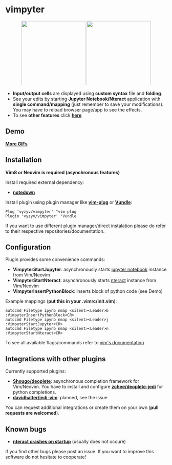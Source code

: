 # vimpyter

<p align="center">
  <img src="https://user-images.githubusercontent.com/20703378/36676899-203f63f8-1b0d-11e8-9d28-6360ee3c181b.png" height=200/> 
  <img src="https://user-images.githubusercontent.com/20703378/36676906-238b0b34-1b0d-11e8-86dd-30695296e7c6.png" width=200/>
</p>

- **Input/output cells** are displayed using **custom syntax** file and **folding**.
- See your edits by starting **Jupyter Notebook/Nteract** application with **single command/mapping** (just remember to save your modifications). You may have to reload browser page/app to see the effects.
- To see **other features** click **[here](https://github.com/vyzyv/vimpyter/blob/master/doc/vimpyter.txt)**

## Demo

**[More GIFs]('')**

## Installation

**Vim8 or Neovim is required (asynchronous features)**

Install required external dependency:

- **[notedown](https://github.com/aaren/notedown)**

Install plugin using plugin manager like **[vim-plug](https://github.com/junegunn/vim-plug)** or **[Vundle](https://github.com/VundleVim/Vundle.vim)**:

```vim
Plug 'vyzyv/vimpyter' "vim-plug
Plugin 'vyzyv/vimpyter' "Vundle
```

If you want to use different plugin manager/direct instalation please do refer to their respective repositories/documentation.

## Configuration

Plugin provides some convenience commands:

  - **VimpyterStartJupyter**: asynchronously starts [jupyter notebook](http://jupyter.org) instance from Vim/Neovim
  - **VimpyterStartNteract**: asynchronously starts [nteract](https://github.com/nteract/nteract) instance from Vim/Neovim
  - **VimpyterInsertPythonBlock**: inserts block of python code (see Demo)

Example mappings (**put this in your .vimrc/init.vim**):

```vim
autocmd Filetype ipynb nmap <silent><Leader>b :VimpyterInsertPythonBlock<CR>
autocmd Filetype ipynb nmap <silent><Leader>j :VimpyterStartJupyter<CR>
autocmd Filetype ipynb nmap <silent><Leader>n :VimpyterStartNteract<CR>
```

To see all available flags/commands refer to [vim's documentation](https://github.com/vyzyv/vimpyter/blob/master/doc/vimpyter.txt)

## Integrations with other plugins

Currently supported plugins:

- **[Shougo/deoplete](https://github.com/Shougo/deoplete.nvim)**: asynchronous completion framework for Vim/Neovim. You have to install and configure **[zchee/deoplete-jedi](https://github.com/zchee/deoplete-jedi)** for python completions.
- **[davidhalter/jedi-vim](https://github.com/davidhalter/jedi-vim/issues/784#issuecomment-369015726)**: planned, see the issue

You can request additional integrations or create them on your own (**pull requests are welcomed**).

## Known bugs

- **[nteract crashes on startup](https://github.com/nteract/nteract/issues/2582#issuecomment-368308596)** (usually does not occure)

If you find other bugs please post an issue. If you want to improve this software do not hesitate to cooperate!
